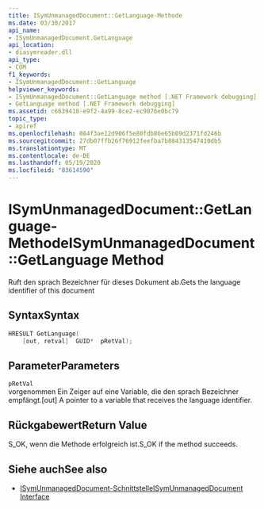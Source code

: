 ```yaml
---
title: ISymUnmanagedDocument::GetLanguage-Methode
ms.date: 03/30/2017
api_name:
- ISymUnmanagedDocument.GetLanguage
api_location:
- diasymreader.dll
api_type:
- COM
f1_keywords:
- ISymUnmanagedDocument::GetLanguage
helpviewer_keywords:
- ISymUnmanagedDocument::GetLanguage method [.NET Framework debugging]
- GetLanguage method [.NET Framework debugging]
ms.assetid: c6639418-e9f2-4a99-8ce2-ec9876e0bc79
topic_type:
- apiref
ms.openlocfilehash: 084f3ae12d906f5e80fdb86e65b09d2371fd246b
ms.sourcegitcommit: 27db07ffb26f76912feefba7b884313547410db5
ms.translationtype: MT
ms.contentlocale: de-DE
ms.lasthandoff: 05/19/2020
ms.locfileid: "83614590"
---
```

# <a name="isymunmanageddocumentgetlanguage-method"></a><span data-ttu-id="f23bf-102">ISymUnmanagedDocument::GetLanguage-Methode</span><span class="sxs-lookup"><span data-stu-id="f23bf-102">ISymUnmanagedDocument::GetLanguage Method</span></span>
<span data-ttu-id="f23bf-103">Ruft den sprach Bezeichner für dieses Dokument ab.</span><span class="sxs-lookup"><span data-stu-id="f23bf-103">Gets the language identifier of this document</span></span>  
  
## <a name="syntax"></a><span data-ttu-id="f23bf-104">Syntax</span><span class="sxs-lookup"><span data-stu-id="f23bf-104">Syntax</span></span>  
  
```cpp  
HRESULT GetLanguage(  
    [out, retval]  GUID*  pRetVal);  
```  
  
## <a name="parameters"></a><span data-ttu-id="f23bf-105">Parameter</span><span class="sxs-lookup"><span data-stu-id="f23bf-105">Parameters</span></span>  
 `pRetVal`  
 <span data-ttu-id="f23bf-106">vorgenommen Ein Zeiger auf eine Variable, die den sprach Bezeichner empfängt.</span><span class="sxs-lookup"><span data-stu-id="f23bf-106">[out] A pointer to a variable that receives the language identifier.</span></span>  
  
## <a name="return-value"></a><span data-ttu-id="f23bf-107">Rückgabewert</span><span class="sxs-lookup"><span data-stu-id="f23bf-107">Return Value</span></span>  
 <span data-ttu-id="f23bf-108">S_OK, wenn die Methode erfolgreich ist.</span><span class="sxs-lookup"><span data-stu-id="f23bf-108">S_OK if the method succeeds.</span></span>  
  
## <a name="see-also"></a><span data-ttu-id="f23bf-109">Siehe auch</span><span class="sxs-lookup"><span data-stu-id="f23bf-109">See also</span></span>

- [<span data-ttu-id="f23bf-110">ISymUnmanagedDocument-Schnittstelle</span><span class="sxs-lookup"><span data-stu-id="f23bf-110">ISymUnmanagedDocument Interface</span></span>](isymunmanageddocument-interface.md)
